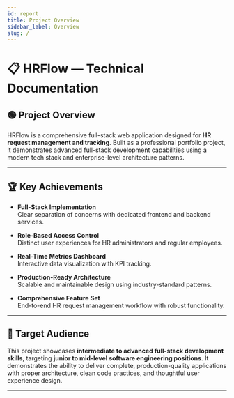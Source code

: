 ```yaml
---
id: report
title: Project Overview
sidebar_label: Overview
slug: /
---
```


# 📋 HRFlow — Technical Documentation

## 🟢 Project Overview

HRFlow is a comprehensive full-stack web application designed for **HR request management and tracking**. Built as a professional portfolio project, it demonstrates advanced full-stack development capabilities using a modern tech stack and enterprise-level architecture patterns.

---

## 🏆 Key Achievements

- **Full-Stack Implementation**  
  Clear separation of concerns with dedicated frontend and backend services.

- **Role-Based Access Control**  
  Distinct user experiences for HR administrators and regular employees.

- **Real-Time Metrics Dashboard**  
  Interactive data visualization with KPI tracking.

- **Production-Ready Architecture**  
  Scalable and maintainable design using industry-standard patterns.

- **Comprehensive Feature Set**  
  End-to-end HR request management workflow with robust functionality.

---

## 🎯 Target Audience

This project showcases **intermediate to advanced full-stack development skills**, targeting **junior to mid-level software engineering positions**. It demonstrates the ability to deliver complete, production-quality applications with proper architecture, clean code practices, and thoughtful user experience design.

---